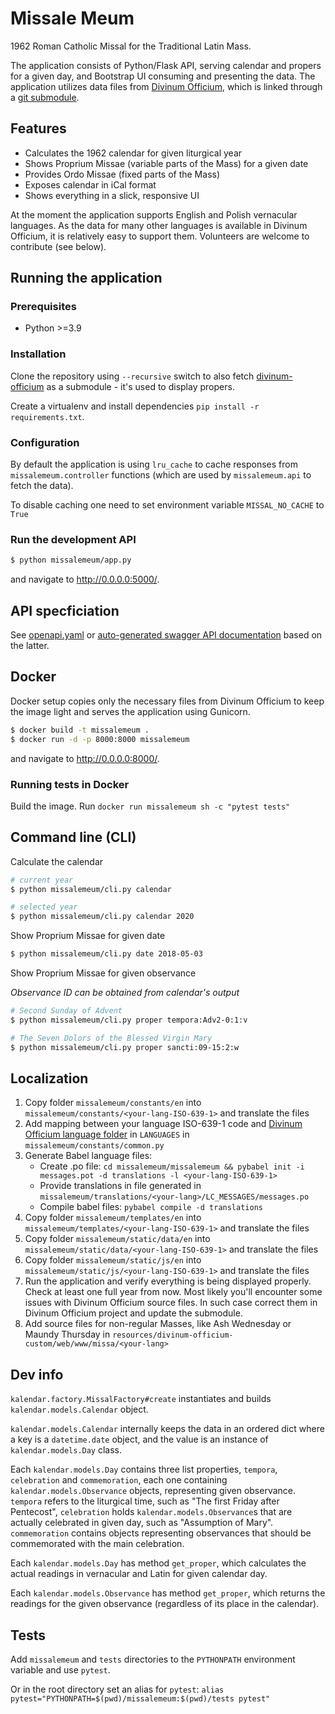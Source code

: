 # Missale Meum

1962 Roman Catholic Missal for the Traditional Latin Mass.

The application consists of Python/Flask API, serving calendar and propers for a given day, and Bootstrap UI consuming 
and presenting the data. The application utilizes data files from
 [Divinum Officium](https://github.com/DivinumOfficium/divinum-officium), which is linked through a
 [git submodule](./resources).

## Features 

* Calculates the 1962 calendar for given liturgical year
* Shows Proprium Missae (variable parts of the Mass) for a given date
* Provides Ordo Missae (fixed parts of the Mass)
* Exposes calendar in iCal format
* Shows everything in a slick, responsive UI

At the moment the application supports English and Polish vernacular languages. As the data for many other languages
is available in Divinum Officium, it is relatively easy to support them. Volunteers are welcome to contribute (see below). 

## Running the application

### Prerequisites

* Python >=3.9

### Installation

Clone the repository using `--recursive` switch to also fetch [divinum-officium](https://github.com/DivinumOfficium/divinum-officium)
as a submodule - it's used to display propers.

Create a virtualenv and install dependencies `pip install -r requirements.txt`.

### Configuration

By default the application is using `lru_cache` to cache responses from `missalemeum.controller` functions (which are
used by `missalemeum.api` to fetch the data).

To disable caching one need to set environment variable `MISSAL_NO_CACHE` to `True`

### Run the development API

```bash
$ python missalemeum/app.py
```

and navigate to http://0.0.0.0:5000/.

## API specficiation

See [openapi.yaml](openapi.yaml) or [auto-generated swagger API documentation](https://editor.swagger.io/?url=https://raw.githubusercontent.com/mmolenda/missalemeum/master/openapi.yaml) based on the latter.     

## Docker

Docker setup copies only the necessary files from Divinum Officium to keep the image light and serves the application using Gunicorn.

```bash
$ docker build -t missalemeum .
$ docker run -d -p 8000:8000 missalemeum
```

and navigate to http://0.0.0.0:8000/.

### Running tests in Docker

Build the image.
Run `docker run missalemeum sh -c "pytest tests"`

## Command line (CLI)

Calculate the calendar
```bash
# current year
$ python missalemeum/cli.py calendar

# selected year
$ python missalemeum/cli.py calendar 2020
```

Show Proprium Missae for given date
```bash
$ python missalemeum/cli.py date 2018-05-03
```

Show Proprium Missae for given observance

*Observance ID can be obtained from calendar's output*
```bash
# Second Sunday of Advent
$ python missalemeum/cli.py proper tempora:Adv2-0:1:v

# The Seven Dolors of the Blessed Virgin Mary
$ python missalemeum/cli.py proper sancti:09-15:2:w
```

## Localization

1. Copy folder `missalemeum/constants/en` into `missalemeum/constants/<your-lang-ISO-639-1>` and translate the files
2. Add mapping between your language ISO-639-1 code and [Divinum Officium language folder](https://github.com/DivinumOfficium/divinum-officium/tree/master/web/www/missa) in `LANGUAGES` in `missalemeum/constants/common.py`
3. Generate Babel language files:
    - Create .po file: `cd missalemeum/missalemeum && pybabel init -i messages.pot -d translations -l <your-lang-ISO-639-1>`
    - Provide translations in file generated in `missalemeum/translations/<your-lang>/LC_MESSAGES/messages.po`
    - Compile babel files: `pybabel compile -d translations`
4. Copy folder `missalemeum/templates/en` into `missalemeum/templates/<your-lang-ISO-639-1>` and translate the files
5. Copy folder `missalemeum/static/data/en` into `missalemeum/static/data/<your-lang-ISO-639-1>` and translate the files
6. Copy folder `missalemeum/static/js/en` into `missalemeum/static/js/<your-lang-ISO-639-1>` and translate the files
7. Run the application and verify everything is being displayed properly. Check at least one full year from now. Most likely you'll encounter some issues with Divinum Officium source files. In such case correct them in Divinum Officium project and update the submodule. 
8. Add source files for non-regular Masses, like Ash Wednesday or Maundy Thursday in `resources/divinum-officium-custom/web/www/missa/<your-lang>`


## Dev info

`kalendar.factory.MissalFactory#create` instantiates and builds `kalendar.models.Calendar` object.

`kalendar.models.Calendar` internally keeps the data in an ordered dict where a key is a `datetime.date` object, and the
value is an instance of `kalendar.models.Day` class.

Each `kalendar.models.Day` contains three list properties, `tempora`, `celebration` and `commemoration`, each one 
containing `kalendar.models.Observance` objects, representing given observance. `tempora` refers to the liturgical
time, such as "The first Friday after Pentecost", `celebration` holds `kalendar.models.Observance`s that are actually
celebrated in given day, such as "Assumption of Mary". `commemoration` contains objects representing observances
that should be commemorated with the main celebration.  

Each `kalendar.models.Day` has method `get_proper`, which calculates the actual readings in vernacular and Latin for given
calendar day. 

Each `kalendar.models.Observance` has method `get_proper`, which returns the readings for the given observance (regardless
of its place in the calendar).

## Tests

Add `missalemeum` and `tests` directories to the `PYTHONPATH` environment variable and use `pytest`.

Or in the root directory set an alias for `pytest`: `alias pytest="PYTHONPATH=$(pwd)/missalemeum:$(pwd)/tests pytest"`
